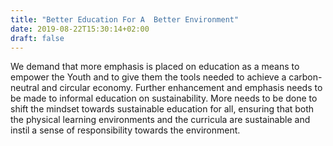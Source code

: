 ```yaml
---
title: "Better Education For A  Better Environment"
date: 2019-08-22T15:30:14+02:00
draft: false
---
```


We demand that more emphasis is placed on education as a means to empower the Youth and to give them the tools needed to achieve a carbon-neutral and circular economy.
Further enhancement and emphasis needs to be made to informal education on sustainability.
More needs to be done to shift the mindset towards sustainable education for all, ensuring that both the physical learning environments and the curricula are sustainable and instil a sense of responsibility towards the environment.
